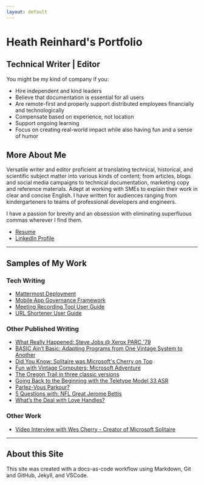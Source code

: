 ```yaml
---
layout: default
---
```


# Heath Reinhard's Portfolio

## Technical Writer | Editor

You might be my kind of company if you:

* Hire independent and kind leaders
* Believe that documentation is essential for all users
* Are remote-first and properly support distributed employees financially and technologically
* Compensate based on experience, not location
* Support ongoing learning
* Focus on creating real-world impact while also having fun and a sense of humor

## More About Me

Versatile writer and editor proficient at translating technical, historical, and scientific subject matter into various kinds of content; from articles, blogs and social media campaigns to technical documentation, marketing copy and reference materials. Adept at working with SMEs to explain their work in clear and concise English. I have written for audiences ranging from kindergarteners to teams of professional developers and engineers.

I have a passion for brevity and an obsession with eliminating superfluous commas wherever I find them.

* [Resume](/assets/Heath%20Reinhard%20Resume.pdf)
* [LinkedIn Profile](https://www.linkedin.com/in/heath-reinhard/)

---

## Samples of My Work

### Tech Writing

* [Mattermost Deployment](./mattermost/)
* [Mobile App Governance Framework](./mobile_app/gov_framework)
* [Meeting Recording Tool User Guide](meeting_recording_tool)
* [URL Shortener User Guide](url_shortener)

### Other Published Writing

* [What Really Happened: Steve Jobs @ Xerox PARC '79](https://livingcomputers.org/Blog/What-Really-Happened-Steve-Jobs-@-Xerox-PARC-79.aspx)
* [BASIC Ain’t Basic: Adapting Programs from One Vintage System to Another](https://livingcomputers.org/Blog/BASIC-Ain%E2%80%99t-Basic-Adapting-Programs-from-One-Vinta.aspx)
* [Did You Know: Solitaire was Microsoft's Cherry on Top](https://livingcomputers.org/Blog/MS@45-Did-You-Know-Solitaire-was-Microsoft-s-cherr.aspx)
* [Fun with Vintage Computers: Microsoft Adventure](https://livingcomputers.org/Blog/MS@45-Fun-with-Vintage-Computers-Microsoft-Adventu.aspx)
* [The Oregon Trail in three classic versions](https://livingcomputers.org/Blog/Tour-Trailers-The-Oregon-Trail-in-three-classic-ve.aspx)
* [Going Back to the Beginning with the Teletype Model 33 ASR](https://livingcomputers.org/Blog/MS@45-Artifact-Spotlight-Going-Back-to-the-Beg-(1).aspx)
* [Parlez-Vous Parkour?](https://www.weightwatchers.com/templates/print.aspx?PageId=1378681&PrintFlag=yes&previewDate=8/25/2018)
* [5 Questions with: NFL Great Jerome Bettis](https://www.weightwatchers.com/templates/print.aspx?PageId=1417011&PrintFlag=yes&previewDate=11/1/2019)
* [What’s the Deal with Love Handles?](https://www.weightwatchers.com/templates/print.aspx?PageId=1356051&PrintFlag=yes&previewDate=4/1/2018)

### Other Work

* [Video Interview with Wes Cherry - Creator of Microsoft Solitaire](https://youtu.be/8ogWbomISP4)

---

## About this Site

This site was created with a docs-as-code workflow using Markdown, Git and GitHub, Jekyll, and VSCode.
